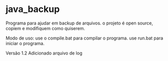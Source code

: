 # java_backup

Programa para ajudar em backup de arquivos. o projeto é open source, copiem e modifiquem como quiserem.


Modo de uso:
use o compile.bat para compilar o programa.
use run.bat para iniciar o programa.


Versão 1.2
Adicionado arquivo de log
